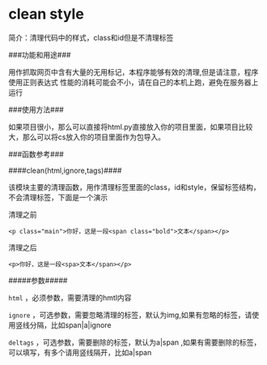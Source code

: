 clean style
===========

简介：清理代码中的样式，class和id但是不清理标签

###功能和用途###

用作抓取网页中含有大量的无用标记，本程序能够有效的清理,但是请注意，程序使用正则表达式
性能的消耗可能会不小，请在自己的本机上跑，避免在服务器上运行




###使用方法###

如果项目很小，那么可以直接将html.py直接放入你的项目里面，如果项目比较大，那么可以将cs放入你的项目里面作为包导入。


###函数参考###

####clean(html,ignore,tags)####

该模块主要的清理函数，用作清理标签里面的class，id和style，保留标签结构，不会清理标签，下面是一个演示

清理之前
	
	<p class="main">你好，这是一段<span class="bold">文本</span></p>

清理之后

	<p>你好，这是一段<spa>文本</span></p>
	
#####参数#####

<code>html</code> ，必须参数，需要清理的hmtl内容

<code>ignore</code> ，可选参数，需要忽略清理的标签，默认为img,如果有忽略的标签，请使用竖线分隔，比如span|a|ignore

<code>deltags</code> ，可选参数，需要删除的标签，默认为a|span ,如果有需要删除的标签，可以填写，有多个请用竖线隔开，比如a|span
